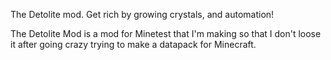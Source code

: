 The Detolite mod. Get rich by growing crystals, and automation!

The Detolite Mod is a mod for Minetest that I'm making so that I don't loose it after going crazy trying to make a datapack for Minecraft.